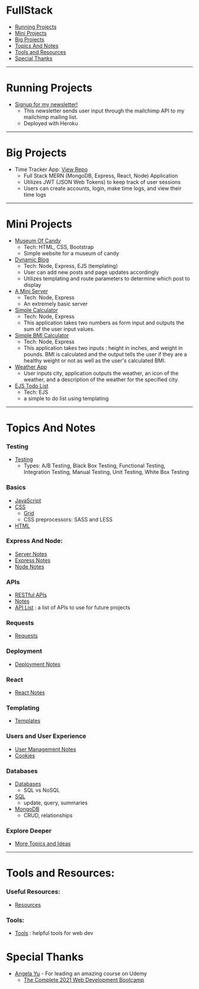 # FullStack

- [Running Projects](#Running-Projects)
- [Mini Projects](#Mini-Projects)
- [Big Projects](#Big-Projects)
- [Topics And Notes](#Topics-And-Notes)
- [Tools and Resources](#Tools-and-Resources)
- [Special Thanks](#Special-Thanks)

---

# Running Projects

- [Signup for my newsletter!](https://lit-woodland-72587.herokuapp.com/)
  - This newsletter sends user input through the mailchimp API to my mailchimp mailing list.
  - Deployed with Heroku

---

# Big Projects

- Time Tracker App: <a href="https://github.com/MeganPaffrath/time-tracker" target=_blank>View Repo</a>
  - Full Stack MERN (MongoDB, Express, React, Node) Application
  - Utilizes JWT (JSON Web Tokens) to keep track of user sessions
  - Users can create accounts, login, make time logs, and view their time logs

---

# Mini Projects

- [Museum Of Candy](projects/museumofcandy)
  - Tech: HTML, CSS, Bootstrap
  - Simple website for a museum of candy
- [Dynamic Blog](projects/blog)
  - Tech: Node, Express, EJS (templating)
  - User can add new posts and page updates accordingly
  - Utilizes templating and route parameters to determine which post to display
- [A Mini Server](express-and-node/my-express-server)
  - Tech: Node, Express
  - An extremely basic server
- [Simple Calculator](express-and-node/my-calculator)
  - Tech: Node, Express
  - This application takes two numbers as form input and outputs the sum of the user input values.
- [Simple BMI Calculator](express-and-node/bmi-calculator)
  - Tech: Node, Express
  - This application takes two inputs : height in inches, and weight in pounds. BMI is calculated and the output tells the user if they are a healthy weight or not as well as the user's calculated BMI.
- [Weather App](api/WeatherProject)
  - User inputs city, application outputs the weather, an icon of the weather, and a description of the weather for the specified city.
- [EJS Todo List](templates/ejs/todolist-v1)
  - Tech: EJS
  - a simple to do list using templating

---

# Topics And Notes

### Testing

- [Testing](testing/testing.md)
  - Types: A/B Testing, Black Box Testing, Functional Testing, Integration Testing, Manual Testing, Unit Testing, White Box Testing

### Basics

- [JavaScript](javascript/README.md)
- [CSS](css/css.md)
  - [Grid](css/grid/grid.md)
  - CSS preprocessors: SASS and LESS
- [HTML](html/html.md)

### Express And Node:

- [Server Notes](express-and-node/my-express-server/notes.md)
- [Express Notes](express-and-node/express.md)
- [Node Notes](express-and-node/node.md)

### APIs

- [RESTful APIs](api/RESTful/README.md)
- [Notes](api/api-notes.md)
- [API List](api/fun-api-list.md) : a list of APIs to use for future projects

### Requests

- [Requests](requests/requests.md)

### Deployment

- [Deployment Notes](deployment/deploy.md)

### React

- [React Notes](react/react.md)

### Templating

- [Templates](templates/templates.md)

### Users and User Experience

- [User Management Notes](user-management/user-management.md)
- [Cookies](cookies/cookies.md)

### Databases

- [Databases](databases/databases.md)
  - SQL vs NoSQL
- [SQL](databases/sql/sql.md)
  - update, query, summaries
- [MongoDB](databases/mongodb/mongodb.md)
  - CRUD, relationships

### Explore Deeper

- [More Topics and Ideas](more-topics.md)

---

# Tools and Resources:

### Useful Resources:

- [Resources](resources.md)

### Tools:

- [Tools](tools.md) : helpful tools for web dev

# Special Thanks

- [Angela Yu](https://www.appbrewery.co/) - For leading an amazing course on Udemy
  - [The Complete 2021 Web Development Bootcamp](https://www.udemy.com/course/the-complete-web-development-bootcamp/)
